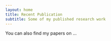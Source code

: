 ```yaml
---
layout: home
title: Recent Publication
subtitle: Some of my published research work 
---
```

You can also find my papers on ...
